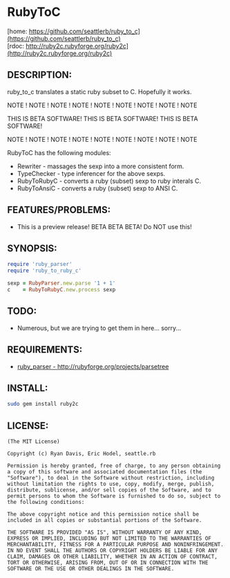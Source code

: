 RubyToC
=======

[home: https://github.com/seattlerb/ruby_to_c](https://github.com/seattlerb/ruby_to_c)
<br>
[rdoc: http://ruby2c.rubyforge.org/ruby2c](http://ruby2c.rubyforge.org/ruby2c)

DESCRIPTION:
------------

ruby_to_c translates a static ruby subset to C. Hopefully it works.

  NOTE ! NOTE ! NOTE ! NOTE ! NOTE ! NOTE ! NOTE ! NOTE ! NOTE
  
  THIS IS BETA SOFTWARE! THIS IS BETA SOFTWARE! THIS IS BETA SOFTWARE!
  
  NOTE ! NOTE ! NOTE ! NOTE ! NOTE ! NOTE ! NOTE ! NOTE ! NOTE

RubyToC has the following modules:

* Rewriter - massages the sexp into a more consistent form.
* TypeChecker - type inferencer for the above sexps.
* RubyToRubyC - converts a ruby (subset) sexp to ruby interals C.
* RubyToAnsiC - converts a ruby (subset) sexp to ANSI C.

FEATURES/PROBLEMS:
------------------
  
* This is a preview release! BETA BETA BETA! Do NOT use this!

SYNOPSIS:
---------

```ruby
require 'ruby_parser'
require 'ruby_to_ruby_c'

sexp = RubyParser.new.parse '1 + 1'
c    = RubyToRubyC.new.process sexp
```

TODO:
-----

* Numerous, but we are trying to get them in here... sorry...

REQUIREMENTS:
-------------

* <a href="http://rubyforge.org/projects/parsetree/">ruby_parser - http://rubyforge.org/projects/parsetree</a>

INSTALL:
--------

```bash
sudo gem install ruby2c
```

LICENSE:
--------

```
(The MIT License)

Copyright (c) Ryan Davis, Eric Hodel, seattle.rb

Permission is hereby granted, free of charge, to any person obtaining
a copy of this software and associated documentation files (the
"Software"), to deal in the Software without restriction, including
without limitation the rights to use, copy, modify, merge, publish,
distribute, sublicense, and/or sell copies of the Software, and to
permit persons to whom the Software is furnished to do so, subject to
the following conditions:

The above copyright notice and this permission notice shall be
included in all copies or substantial portions of the Software.

THE SOFTWARE IS PROVIDED "AS IS", WITHOUT WARRANTY OF ANY KIND,
EXPRESS OR IMPLIED, INCLUDING BUT NOT LIMITED TO THE WARRANTIES OF
MERCHANTABILITY, FITNESS FOR A PARTICULAR PURPOSE AND NONINFRINGEMENT.
IN NO EVENT SHALL THE AUTHORS OR COPYRIGHT HOLDERS BE LIABLE FOR ANY
CLAIM, DAMAGES OR OTHER LIABILITY, WHETHER IN AN ACTION OF CONTRACT,
TORT OR OTHERWISE, ARISING FROM, OUT OF OR IN CONNECTION WITH THE
SOFTWARE OR THE USE OR OTHER DEALINGS IN THE SOFTWARE.
```
